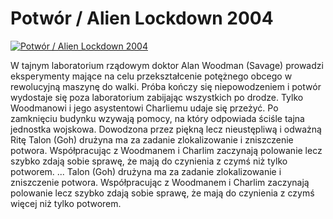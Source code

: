 Potwór / Alien Lockdown 2004 
=============
[![Potwór / Alien Lockdown 2004 ](http://vidos.pl/images/player.gif)](http://vidos.pl/potwor-alien-lockdown-2004)

 W tajnym laboratorium rządowym doktor Alan Woodman (Savage) prowadzi eksperymenty mające na celu przekształcenie potężnego obcego w rewolucyjną maszynę do walki. Próba kończy się niepowodzeniem i potwór wydostaje się poza laboratorium zabijając wszystkich po drodze. Tylko Woodmanowi i jego asystentowi Charliemu udaje się przeżyć. Po zamknięciu budynku wzywają pomocy, na który odpowiada ściśle tajna jednostka wojskowa. Dowodzona przez piękną lecz nieustępliwą i odważną Ritę Talon (Goh) drużyna ma za zadanie zlokalizowanie i zniszczenie potwora. Współpracując z Woodmanem i Charlim zaczynają polowanie lecz szybko zdają sobie sprawę, że mają do czynienia z czymś  niż tylko potworem.  ... Talon (Goh) drużyna ma za zadanie zlokalizowanie i zniszczenie potwora. Współpracując z Woodmanem i Charlim zaczynają polowanie lecz szybko zdają sobie sprawę, że mają do czynienia z czymś więcej niż tylko potworem.
